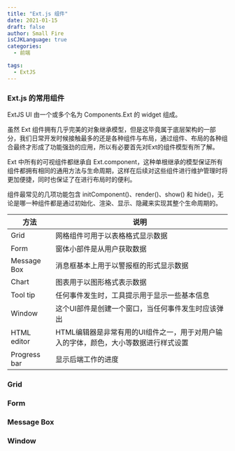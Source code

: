 ```yaml
---
title: "Ext.js 组件"
date: 2021-01-15
draft: false
author: Small Fire
isCJKLanguage: true
categories: 
  - 前端

tags: 
  - ExtJS
---
```


### Ext.js 的常用组件

ExtJS UI 由一个或多个名为 Components.Ext 的 widget 组成。

虽然 Ext 组件拥有几乎完美的对象继承模型，但是这毕竟属于底层架构的一部分，我们日常开发时候接触最多的还是各种组件与布局，通过组件、布局的各种组合最终才形成了功能强劲的应用，所以有必要首先对Ext的组件模型有所了解。

Ext 中所有的可视组件都继承自 Ext.component，这种单根继承的模型保证所有组件都拥有相同的通用方法与生命周期，这样在后续对这些组件进行维护管理时将更加便捷，同时也保证了在进行布局时的便利。

组件最常见的几项功能包含 initComponent()、render()、show() 和 hide()，无论是哪一种组件都是通过初始化、渲染、显示、隐藏来实现其整个生命周期的。

| 方法         | 说明                                                         |
| ------------ | ------------------------------------------------------------ |
| Grid         | 网格组件可用于以表格格式显示数据                             |
| Form         | 窗体小部件是从用户获取数据                                   |
| Message Box  | 消息框基本上用于以警报框的形式显示数据                       |
| Chart        | 图表用于以图形格式表示数据                                   |
| Tool tip     | 任何事件发生时，工具提示用于显示一些基本信息                 |
| Window       | 这个UI部件是创建一个窗口，当任何事件发生时应该弹出           |
| HTML editor  | HTML编辑器是非常有用的UI组件之一，用于对用户输入的字体，颜色，大小等数据进行样式设置 |
| Progress bar | 显示后端工作的进度                                           |

### Grid



### Form



### Message Box



### Window